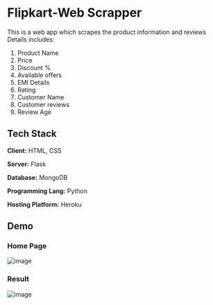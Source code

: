 
# Flipkart-Web Scrapper

This is a web app which scrapes the product information and reviews
Details includes:
1. Product Name
2. Price
3. Discount %
4. Available offers
5. EMI Details
6. Rating
7. Customer Name
8. Customer reviews
9. Review Age

## Tech Stack

**Client:** HTML, CSS

**Server:** Flask

**Database:** MongoDB

**Programming Lang:** Python

**Hosting Platform:** Heroku

## Demo
### Home Page
![image](https://user-images.githubusercontent.com/56411633/128640129-2c62f8ce-8e15-44f5-917d-54979372ce7c.png)

### Result
![image](https://user-images.githubusercontent.com/56411633/128640178-568e2d4e-a8c6-4000-83a8-df1d99b0505d.png)
